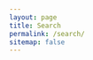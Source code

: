 ```yaml
---
layout: page
title: Search
permalink: /search/
sitemap: false
---
```


<div id="home-search" class="home">
     <script>
         (function() {
             var cx = '018380072962087231429:-fwviaiwhqq';
             var gcse = document.createElement('script');
             gcse.type = 'text/javascript';
             gcse.async = true;
             gcse.src = (document.location.protocol == 'https:' ? 'https:' : 'http:') +
             '//www.google.com/cse/cse.js?cx=' + cx;
             var s = document.getElementsByTagName('script')[0];
             s.parentNode.insertBefore(gcse, s);
         })();
     </script>
     <gcse:search queryParameterName="searchString"></gcse:search>
 </div>

